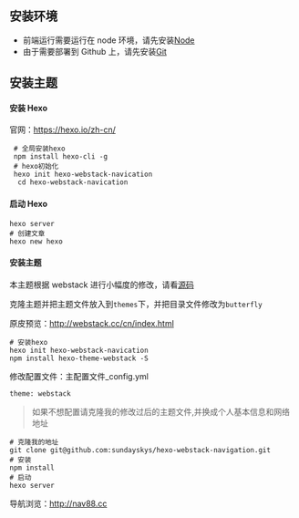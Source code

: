 ## 安装环境

- 前端运行需要运行在 node 环境，请先安装[Node](https://nodejs.org/en/download/)
- 由于需要部署到 Github 上，请先安装[Git](https://git-scm.com/)

## 安装主题

#### 安装 Hexo

官网：https://hexo.io/zh-cn/

```shell
 # 全局安装hexo
 npm install hexo-cli -g
 # hexo初始化
 hexo init hexo-webstack-navication
  cd hexo-webstack-navication
```

#### 启动 Hexo

```shell
hexo server
# 创建文章
hexo new hexo
```

#### 安装主题

本主题根据 webstack 进行小幅度的修改，请看[源码](https://github.com/WebStackPage/WebStackPage.github.io)

克隆主题并把主题文件放入到`themes`下，并把目录文件修改为`butterfly`

原皮预览：http://webstack.cc/cn/index.html

```shell
# 安装hexo
hexo init hexo-webstack-navication
npm install hexo-theme-webstack -S
```

修改配置文件：主配置文件\_config.yml

```
theme: webstack
```

> 如果不想配置请克隆我的修改过后的主题文件,并换成个人基本信息和网络地址

```shell
# 克隆我的地址
git clone git@github.com:sundayskys/hexo-webstack-navigation.git
# 安装
npm install
# 启动
hexo server
```

导航浏览：http://nav88.cc

